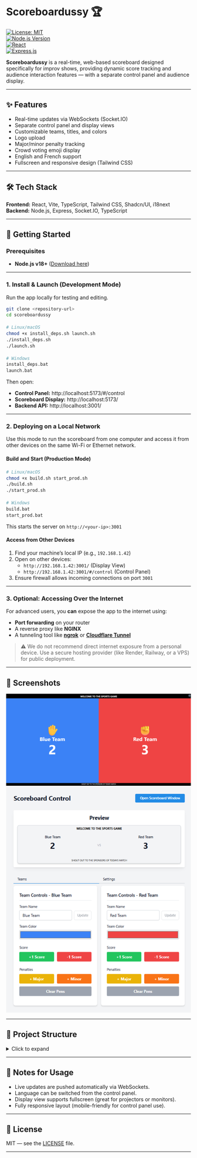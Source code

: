 # Scoreboardussy 🏆

[![License: MIT](https://img.shields.io/badge/License-MIT-yellow.svg)](https://opensource.org/licenses/MIT)  
[![Node.js Version](https://img.shields.io/badge/Node.js-%3E%3D18-brightgreen.svg)](https://nodejs.org/)  
[![React](https://img.shields.io/badge/Frontend-React-blue.svg)](https://reactjs.org/)  
[![Express.js](https://img.shields.io/badge/Backend-Express.js-lightgrey.svg)](https://expressjs.com/)

**Scoreboardussy** is a real-time, web-based scoreboard designed specifically for improv shows, providing dynamic score tracking and audience interaction features — with a separate control panel and audience display.

---

## ✨ Features

- Real-time updates via WebSockets (Socket.IO)
- Separate control panel and display views
- Customizable teams, titles, and colors
- Logo upload
- Major/minor penalty tracking
- Crowd voting emoji display
- English and French support
- Fullscreen and responsive design (Tailwind CSS)

---

## 🛠️ Tech Stack

**Frontend:** React, Vite, TypeScript, Tailwind CSS, Shadcn/UI, i18next  
**Backend:** Node.js, Express, Socket.IO, TypeScript

---

## 🚀 Getting Started

### Prerequisites

- **Node.js v18+** ([Download here](https://nodejs.org/))

---

### 1. Install & Launch (Development Mode)

Run the app locally for testing and editing.

```bash
git clone <repository-url>
cd scoreboardussy

# Linux/macOS
chmod +x install_deps.sh launch.sh
./install_deps.sh
./launch.sh

# Windows
install_deps.bat
launch.bat
```

Then open:

- **Control Panel:** http://localhost:5173/#/control  
- **Scoreboard Display:** http://localhost:5173/  
- **Backend API:** http://localhost:3001/

---

### 2. Deploying on a Local Network

Use this mode to run the scoreboard from one computer and access it from other devices on the same Wi-Fi or Ethernet network.

#### Build and Start (Production Mode)

```bash
# Linux/macOS
chmod +x build.sh start_prod.sh
./build.sh
./start_prod.sh

# Windows
build.bat
start_prod.bat
```

This starts the server on `http://<your-ip>:3001`

#### Access from Other Devices

1. Find your machine’s local IP (e.g., `192.168.1.42`)
2. Open on other devices:
   - `http://192.168.1.42:3001/` (Display View)
   - `http://192.168.1.42:3001/#/control` (Control Panel)
3. Ensure firewall allows incoming connections on port `3001`

---

### 3. Optional: Accessing Over the Internet

For advanced users, you **can** expose the app to the internet using:

- **Port forwarding** on your router
- A reverse proxy like **NGINX**
- A tunneling tool like **[ngrok](https://ngrok.com/)** or **[Cloudflare Tunnel](https://developers.cloudflare.com/cloudflare-one/connections/connect-apps/)**

> ⚠️ We do not recommend direct internet exposure from a personal device. Use a secure hosting provider (like Render, Railway, or a VPS) for public deployment.

---

## 📸 Screenshots

![scoreboard](Screenshot%202025-05-05%20222028.png) ![control interface](Screenshot%202025-05-05%20222019.png) 

---

## 📂 Project Structure

<details>
<summary>Click to expand</summary>

```
scoreboardussy/
├── client/                   # React frontend (Vite)
│   ├── public/               # Static assets (favicons, logos, etc.)
│   ├── src/                  # Source files (TypeScript + React)
│   │   ├── components/       # Reusable React components
│   │   ├── contexts/         # Global state contexts
│   │   ├── hooks/            # Custom React hooks
│   │   ├── lib/              # Utility functions
│   │   ├── styles/           # Tailwind and global styles
│   │   ├── App.tsx           # Main app component with routes
│   │   ├── main.tsx          # Entry point for React app
│   │   └── i18n.ts           # Internationalization setup
│   ├── tailwind.config.js    # Tailwind CSS config
│   ├── vite.config.ts        # Vite configuration
│   └── tsconfig.json         # TypeScript configuration for client
├── server/                   # Node.js backend (Express + Socket.IO)
│   ├── src/
│   │   ├── server.ts         # Express app and Socket.IO logic
│   │   ├── state.ts          # In-memory scoreboard state
│   │   └── types.ts          # Shared type definitions
│   └── tsconfig.json         # TypeScript config for backend
├── scripts/                  # Convenience shell and batch scripts
│   ├── install_deps.sh/bat   # Install all dependencies
│   ├── launch.sh/bat         # Start dev servers
│   ├── build.sh/bat          # Build production files
│   └── start_prod.sh/bat     # Run production server
├── package.json              # Root workspace and script runner
├── package-lock.json         # Dependency lock file
└── README.md                 # Project documentation
```

</details>

---

## 🧪 Notes for Usage

- Live updates are pushed automatically via WebSockets.
- Language can be switched from the control panel.
- Display view supports fullscreen (great for projectors or monitors).
- Fully responsive layout (mobile-friendly for control panel use).

---

## 📜 License

MIT — see the [LICENSE](LICENSE) file.

---
